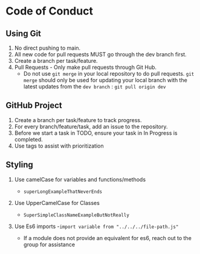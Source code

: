 # Code of Conduct

## Using Git

1. No direct pushing to main.
2. All new code for pull requests MUST go through the dev branch first.
3. Create a branch per task/feature.
4. Pull Requests - Only make pull requests through Git Hub.
    - Do not use `git merge` in your local repository to do pull requests. `git merge` should only be used for updating your local branch with the latest updates from the `dev branch` : `git pull origin dev`

## GitHub Project

1. Create a branch per task/feature to track progress.
2. For every branch/feature/task, add an issue to the repository.
3. Before we start a task in TODO, ensure your task in In Progress is completed.
4. Use tags to assist with prioritization

## Styling

1. Use camelCase for variables and functions/methods

    - `superLongExampleThatNeverEnds`

2. Use UpperCamelCase for Classes

    - `SuperSimpleClassNameExampleButNotReally`

3. Use Es6 imports -`import variable from "../../../file-path.js"`
    - If a module does not provide an equivalent for es6, reach out to the group for assistance
